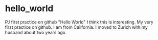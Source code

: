 # hello_world
PJ first practice on github "Hello World"
I think this is interesting. My very first practice on github. I am from California. I moved to Zurich with my husband about two years ago.
